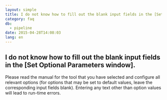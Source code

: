 ```yaml
---
layout: simple
title: I do not know how to fill out the blank input fields in the [Set Optional Parameters window].
category: faq
db:
  - pipeline
date: 2015-04-28T14:08:03
lang: en
---
```


## I do not know how to fill out the blank input fields in the [Set Optional Parameters window].

Please read the manual for the tool that you have selected and configure all relevant options (for options that may be set to default values, leave the corresponding input fields blank). Entering any text other than option values will lead to run-time errors.